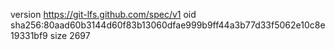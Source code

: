 version https://git-lfs.github.com/spec/v1
oid sha256:80aad60b3144d60f83b13060dfae999b9ff44a3b77d33f5062e10c8e19331bf9
size 2697
